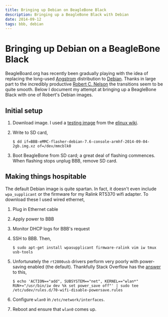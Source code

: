 ```yaml
---
title: Bringing up Debian on BeagleBone Black
description: Bringing up a BeagleBone Black with Debian
date: 2014-09-12
tags: bbb, debian
---
```

# Bringing up Debian on a BeagleBone Black

BeagleBoard.org has recently been gradually playing with the idea of
replacing the long-used [Angstrom][] distribution to
[Debian][]. Thanks in large part to the incredibly productive
[Robert C. Nelson][rcn] the transitions seem to be quite smooth. Below
I document my attempt at bringing up a BeagleBone Black with one of
Robert's Debian images.

[Angstrom]: http://www.angstrom-distribution.org/
[Debian]: http://www.debian.org/
[rcn]: https://rcn-ee.net/


## Initial setup

 1. Download image. I used a [testing image][] from the [elinux wiki][].
 2. Write to SD card,

        $ dd if=BBB-eMMC-flasher-debian-7.6-console-armhf-2014-09-04-2gb.img.xz of=/dev/mmcblk0

 3. Boot BeagleBone from SD card; a great deal of flashing commences. When flashing stops unplug BBB, remove SD card.

[testing image]: https://rcn-ee.net/deb/testing/2014-09-04/console/BBB-eMMC-flasher-debian-7.6-console-armhf-2014-09-04-2gb.img.xz
[elinux wiki]: http://elinux.org/Beagleboard:BeagleBoneBlack_Debian

## Making things hospitable

The default Debian image is quite spartan. In fact, it doesn't even
include `wpa_supplicant` or the firmware for my Ralink RT5370 wifi
adapter. To download these I used wired ethernet,

 1. Plug in Ethernet cable
 2. Apply power to BBB
 3. Monitor DHCP logs for BBB's request
 4. SSH to BBB. Then,

        $ sudo apt-get install wpasupplicant firmware-ralink vim iw tmux usb-tools

 5. Unfortunately the `rt2800usb` drivers perform very poorly with
    power-saving enabled (the default). Thankfully Stack Overflow has
    the [answer][power save] to this,

        $ echo 'ACTION=="add", SUBSYSTEM=="net", KERNEL=="wlan*" RUN+="/usr/bin/iw dev %k set power_save off"' | sudo tee /etc/udev/rules.d/70-wifi-disable-powersave.rules

 6. Configure `wlan0` in `/etc/network/interfaces`.
 7. Reboot and ensure that `wlan0` comes up.

[power save]: http://superuser.com/questions/629039/disabling-power-save-option-on-wifi-device

